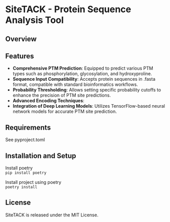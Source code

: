 # SiteTACK - Protein Sequence Analysis Tool

## Overview  
 

## Features  
- **Comprehensive PTM Prediction**: Equipped to predict various PTM types such as phosphorylation, glycosylation, and hydroxyproline.
- **Sequence Input Compatibility**: Accepts protein sequences in .fasta format, compatible with standard bioinformatics workflows.
- **Probability Thresholding**: Allows setting specific probability cutoffs to enhance the precision of PTM site predictions.
- **Advanced Encoding Techniques**: 
- **Integration of Deep Learning Models**: Utilizes TensorFlow-based neural network models for accurate PTM site prediction. 


## Requirements 
See pyproject.toml

## Installation and Setup
Install poetry  
```pip install poetry```

Install project using poetry  
```poetry install```

## License  
SiteTACK is released under the MIT License.
